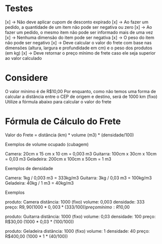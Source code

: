 # Testes
[x] -> Não deve aplicar cupom de desconto expirado
[x] -> Ao fazer um pedido, a quantidade de um item não pode ser negativa ou zero
[x] -> Ao fazer um pedido, o mesmo item não pode ser informado mais de uma vez
[x] -> Nenhuma dimensão do item pode ser negativa
[x] -> O peso do item não pode ser negativo
[x] -> Deve calcular o valor do frete com base nas dimensões (altura, largura e profundidade em cm) e o peso dos produtos (em kg)
[x] -> Deve retornar o preço mínimo de frete caso ele seja superior ao valor calculado

# Considere
O valor mínimo é de R$10,00
Por enquanto, como não temos uma forma de calcular a distância entre o CEP de origem e destino, será de 1000 km (fixo)
Utilize a fórmula abaixo para calcular o valor do frete

# Fórmula de Cálculo do Frete
Valor do Frete = distância (km) * volume (m3) * (densidade/100)

Exemplos de volume ocupado (cubagem)

Camera: 20cm x 15 cm x 10 cm = 0,003 m3
Guitarra: 100cm x 30cm x 10cm = 0,03 m3
Geladeira: 200cm x 100cm x 50cm = 1 m3

Exemplos de densidade

Camera: 1kg / 0,003 m3 = 333kg/m3
Guitarra: 3kg / 0,03 m3 = 100kg/m3
Geladeira: 40kg / 1 m3 = 40kg/m3

Exemplos

produto: Camera
distância: 1000 (fixo)
volume: 0,003
densidade: 333
preço: R$9,90 (1000 * 0,003 * (333/100))
preço mínimo: R$10,00

produto: Guitarra
distância: 1000 (fixo)
volume: 0,03
densidade: 100
preço: R$30,00 (1000 * 0,03 * (100/100))

produto: Geladeira
distância: 1000 (fixo)
volume: 1
densidade: 40
preço: R$400,00 (1000 * 1 * (40/100))
